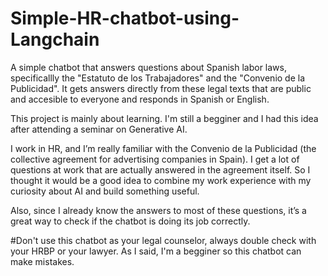 # Simple-HR-chatbot-using-Langchain
A simple chatbot that answers questions about Spanish labor laws, specificallly the "Estatuto de los Trabajadores" and the "Convenio de la Publicidad". It gets answers directly from these legal texts that are public and accesible to everyone and responds in Spanish or English.

This project is mainly about learning. I'm still a begginer and I had this idea after attending a seminar on Generative AI.

I work in HR, and I’m really familiar with the Convenio de la Publicidad (the collective agreement for advertising companies in Spain). I get a lot of questions at work that are actually answered in the agreement itself. So I thought it would be a good idea to combine my work experience with my curiosity about AI and build something useful.

Also, since I already know the answers to most of these questions, it’s a great way to check if the chatbot is doing its job correctly.

#Don't use this chatbot as your legal counselor, always double check with your HRBP or your lawyer. As I said, I'm a begginer so this chatbot can make mistakes.

